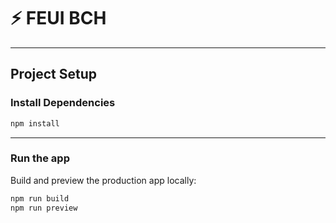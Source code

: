# ⚡ FEUI BCH

---

## Project Setup

### Install Dependencies

```bash
npm install
```

---

### Run the app

Build and preview the production app locally:

```bash
npm run build
npm run preview
```

